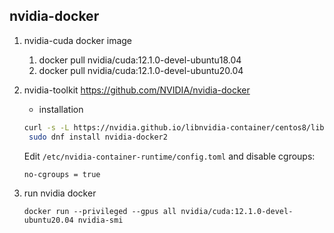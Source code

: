 nvidia-docker
---

1. nvidia-cuda docker image
   1. docker pull nvidia/cuda:12.1.0-devel-ubuntu18.04
   2. docker pull nvidia/cuda:12.1.0-devel-ubuntu20.04

2. nvidia-toolkit <https://github.com/NVIDIA/nvidia-docker>
   - installation

   ```bash
   curl -s -L https://nvidia.github.io/libnvidia-container/centos8/libnvidia-container.repo | sudo tee /etc/yum.repos.d/nvidia-container-toolkit.repo
    sudo dnf install nvidia-docker2
    ```

    Edit `/etc/nvidia-container-runtime/config.toml` and disable cgroups:

    ```
    no-cgroups = true
    ```

3. run nvidia docker

   ```
   docker run --privileged --gpus all nvidia/cuda:12.1.0-devel-ubuntu20.04 nvidia-smi
    ```
